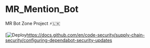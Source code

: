 # MR_Mention_Bot
MR Bot Zone Project ⚡️🇱🇰



 
[![Deploy](https://www.okteto.com/deploy/button.svg)https://docs.github.com/en/code-security/supply-chain-security/configuring-dependabot-security-updates
